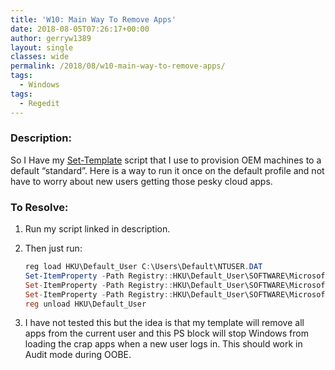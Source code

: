 ```yaml
---
title: 'W10: Main Way To Remove Apps'
date: 2018-08-05T07:26:17+00:00
author: gerryw1389
layout: single
classes: wide
permalink: /2018/08/w10-main-way-to-remove-apps/
tags:
  - Windows
tags:
  - Regedit
---
```

<!--more-->

### Description:

So I Have my [Set-Template](https://github.com/gerryw1389/powershell/blob/main/gwConfiguration/Public/Set-Template.ps1) script that I use to provision OEM machines to a default &#8220;standard&#8221;. Here is a way to run it once on the default profile and not have to worry about new users getting those pesky cloud apps.

### To Resolve:

1. Run my script linked in description.

2. Then just run:

   ```powershell
   reg load HKU\Default_User C:\Users\Default\NTUSER.DAT
   Set-ItemProperty -Path Registry::HKU\Default_User\SOFTWARE\Microsoft\Windows\CurrentVersion\ContentDeliveryManager -Name SystemPaneSuggestionsEnabled -Value 0
   Set-ItemProperty -Path Registry::HKU\Default_User\SOFTWARE\Microsoft\Windows\CurrentVersion\ContentDeliveryManager -Name PreInstalledAppsEnabled -Value 0
   Set-ItemProperty -Path Registry::HKU\Default_User\SOFTWARE\Microsoft\Windows\CurrentVersion\ContentDeliveryManager -Name OemPreInstalledAppsEnabled -Value 0
   reg unload HKU\Default_User
   ```

3. I have not tested this but the idea is that my template will remove all apps from the current user and this PS block will stop Windows from loading the crap apps when a new user logs in. This should work in Audit mode during OOBE.